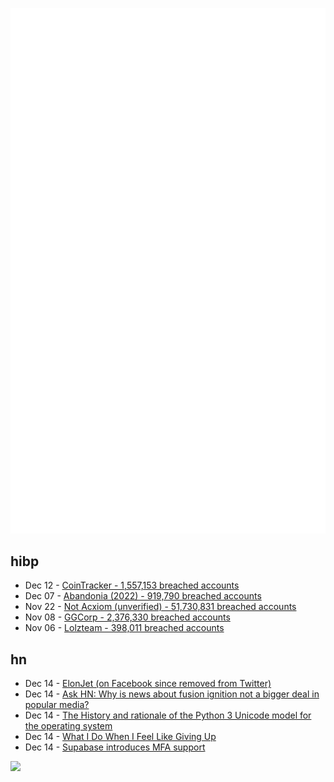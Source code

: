 ![Metrics](https://raw.githubusercontent.com/phixion/phixion/master/metrics.svg)

## hibp

<!--
for https://github.com/phixion/phixion/blob/main/.github/workflows/feeds.yml
-->
<!--START_SECTION:haveibeenpwnd-->
- Dec 12 - [CoinTracker - 1,557,153 breached accounts](https://haveibeenpwned.com/PwnedWebsites#CoinTracker)
- Dec 07 - [Abandonia (2022) - 919,790 breached accounts](https://haveibeenpwned.com/PwnedWebsites#Abandonia2022)
- Nov 22 - [Not Acxiom (unverified) - 51,730,831 breached accounts](https://haveibeenpwned.com/PwnedWebsites#NotAcxiom)
- Nov 08 - [GGCorp - 2,376,330 breached accounts](https://haveibeenpwned.com/PwnedWebsites#GGCorp)
- Nov 06 - [Lolzteam - 398,011 breached accounts](https://haveibeenpwned.com/PwnedWebsites#Lolzteam)
<!--END_SECTION:haveibeenpwnd-->

## hn

<!--
for https://github.com/phixion/phixion/blob/main/.github/workflows/feeds.yml
-->
<!--START_SECTION:hn-->
- Dec 14 - [ElonJet (on Facebook since removed from Twitter)](https://www.facebook.com/ElonJet)
- Dec 14 - [Ask HN: Why is news about fusion ignition not a bigger deal in popular media?](https://news.ycombinator.com/item?id=33984421)
- Dec 14 - [The History and rationale of the Python 3 Unicode model for the operating system](https://vstinner.github.io/python30-listdir-undecodable-filenames.html)
- Dec 14 - [What I Do When I Feel Like Giving Up](https://jamesclear.com/giving-up)
- Dec 14 - [Supabase introduces MFA support](https://supabase.com/blog/mfa-auth-via-rls)
<!--END_SECTION:hn-->

<!--
for https://yhype.me
-->
![](https://hit.yhype.me/github/profile?user_id=13013670)
